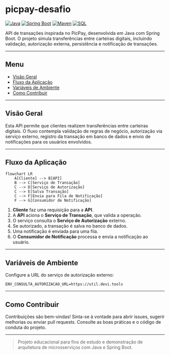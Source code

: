 # picpay-desafio

[![Java](https://img.shields.io/badge/Java-17+-red?logo=java)](https://www.java.com/)
[![Spring Boot](https://img.shields.io/badge/Spring%20Boot-3.x-brightgreen?logo=springboot)](https://spring.io/projects/spring-boot)
[![Maven](https://img.shields.io/badge/Maven-3.x-blue?logo=apachemaven)](https://maven.apache.org/)
[![SQL](https://img.shields.io/badge/SQL-Database-blueviolet?logo=postgresql)](https://www.postgresql.org/)

API de transações inspirada no PicPay, desenvolvida em Java com Spring Boot. O projeto simula transferências entre carteiras digitais, incluindo validação, autorização externa, persistência e notificação de transações.

---

## Menu

- [Visão Geral](#visão-geral)
- [Fluxo da Aplicação](#fluxo-da-aplicação)
- [Variáveis de Ambiente](#variáveis-de-ambiente)
- [Como Contribuir](#como-contribuir)

---

## Visão Geral

Esta API permite que clientes realizem transferências entre carteiras digitais. O fluxo contempla validação de regras de negócio, autorização via serviço externo, registro da transação em banco de dados e envio de notificações para os usuários envolvidos.

---

## Fluxo da Aplicação

```mermaid
flowchart LR
    A[Cliente] --> B[API]
    B --> C[Serviço de Transação]
    C --> D[Serviço de Autorização]
    C --> E[Salva Transação]
    C --> F[Envia para Fila de Notificação]
    F --> G[Consumidor de Notificação]
```

1. **Cliente** faz uma requisição para a **API**.
2. A **API** aciona o **Serviço de Transação**, que valida a operação.
3. O serviço consulta o **Serviço de Autorização** externo.
4. Se autorizado, a transação é salva no banco de dados.
5. Uma notificação é enviada para uma fila.
6. O **Consumidor de Notificação** processa e envia a notificação ao usuário.

---

## Variáveis de Ambiente

Configure a URL do serviço de autorização externo:

```
ENV_CONSULTA_AUTORIZACAO_URL=https://util.devi.tools
```

---

## Como Contribuir

Contribuições são bem-vindas! Sinta-se à vontade para abrir issues, sugerir melhorias ou enviar pull requests. Consulte as boas práticas e o código de conduta do projeto.

---

> Projeto educacional para fins de estudo e demonstração de arquitetura de microsserviços com Java e Spring Boot.
